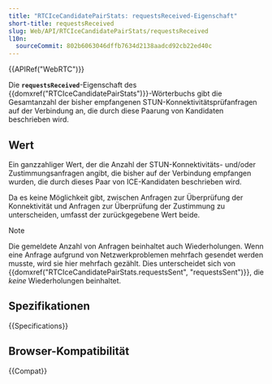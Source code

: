 ```yaml
---
title: "RTCIceCandidatePairStats: requestsReceived-Eigenschaft"
short-title: requestsReceived
slug: Web/API/RTCIceCandidatePairStats/requestsReceived
l10n:
  sourceCommit: 802b6063046dffb7634d2138aadcd92cb22ed40c
---
```


{{APIRef("WebRTC")}}

Die **`requestsReceived`**-Eigenschaft des {{domxref("RTCIceCandidatePairStats")}}-Wörterbuchs gibt die Gesamtanzahl der bisher empfangenen STUN-Konnektivitätsprüfanfragen auf der Verbindung an, die durch diese Paarung von Kandidaten beschrieben wird.

## Wert

Ein ganzzahliger Wert, der die Anzahl der STUN-Konnektivitäts- und/oder Zustimmungsanfragen angibt, die bisher auf der Verbindung empfangen wurden, die durch dieses Paar von ICE-Kandidaten beschrieben wird.

Da es keine Möglichkeit gibt, zwischen Anfragen zur Überprüfung der Konnektivität und Anfragen zur Überprüfung der Zustimmung zu unterscheiden, umfasst der zurückgegebene Wert beide.

> [!NOTE]
> Die gemeldete Anzahl von Anfragen beinhaltet auch Wiederholungen. Wenn eine Anfrage aufgrund von Netzwerkproblemen mehrfach gesendet werden musste, wird sie hier mehrfach gezählt. Dies unterscheidet sich von {{domxref("RTCIceCandidatePairStats.requestsSent", "requestsSent")}}, die _keine_ Wiederholungen beinhaltet.

## Spezifikationen

{{Specifications}}

## Browser-Kompatibilität

{{Compat}}
